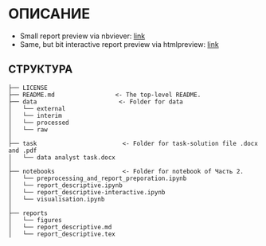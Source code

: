 # ОПИСАНИЕ

* Small report preview via nbviever: [link](https://nbviewer.jupyter.org/github/Witold1/patent_analysis/blob/master/notebooks/report_descriptive.ipynb)
* Same, but bit interactive report preview via htmlpreview: [link](https://htmlpreview.github.io/?https://github.com/Witold1/patent_analysis/blob/master/reports/report_descriptive-interactive.html)

## СТРУКТУРА

```
├── LICENSE  
├── README.md                 <- The top-level README.  
├── data                       <- Folder for data  
│   └── external
│   └── interim
│   └── processed
│   └── raw
│  
├── task                        <- Folder for task-solution file .docx and .pdf  
│   └── data analyst task.docx
│  
├── notebooks                   <- Folder for notebook of Часть 2.  
│   └── preprocessing_and_report_preporation.ipynb  
│   └── report_descriptive.ipynb 
│   └── report_descriptive-interactive.ipynb
│   └── visualisation.ipynb
│  
├── reports 
│   └── figures
│   └── report_descriptive.md
│   └── report_descriptive.tex
```
